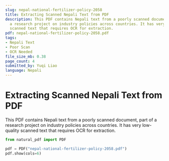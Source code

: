 ```yaml
---
slug: nepal-national-fertilizer-policy-2058
title: Extracting Scanned Nepali Text from PDF
description: This PDF contains Nepali text from a poorly scanned document, part of
  a research project on industry policies across countries. It has very low-quality
  scanned text that requires OCR for extraction.
pdf: nepal-national-fertilizer-policy-2058.pdf
tags:
- Nepali Text
- Poor Scan
- OCR Needed
file_size_mb: 0.38
page_count: 4
submitted_by: Yuqi Liao
language: Nepali
---
```

# Extracting Scanned Nepali Text from PDF

This PDF contains Nepali text from a poorly scanned document, part of a research project on industry policies across countries. It has very low-quality scanned text that requires OCR for extraction.

```python
from natural_pdf import PDF

pdf = PDF("nepal-national-fertilizer-policy-2058.pdf")
pdf.show(cols=6)
```